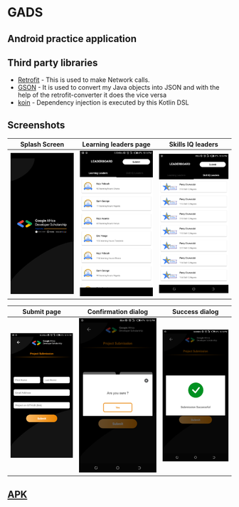 # GADS

## Android practice application

## Third party libraries
- [Retrofit](https://square.github.io/retrofit) - This is used to make Network calls.
- [GSON](https://github.com/google/gson) - It is used to convert my Java objects into JSON and with the help of the retrofit-converter it does the vice versa
- [koin](https://insert-koin.io/) - Dependency injection is executed by this Kotlin DSL

## Screenshots
| Splash Screen                     | Learning leaders page               | Skills IQ leaders                 |
|-----------------------------------|-------------------------------------|-----------------------------------|
| ![splash](splash.png) |![learners](screenshots/learners.png)| ![skills](screenshots/skills.png) |

| Submit page                       | Confirmation dialog                 | Success dialog                    |
|-----------------------------------|-------------------------------------|-----------------------------------|
| ![submit](screenshots/submit.png) | ![confirm](screenshots/confirm.png) |![success](screenshots/success.png)|

## [APK](https://bit.ly/2FoWX30)
